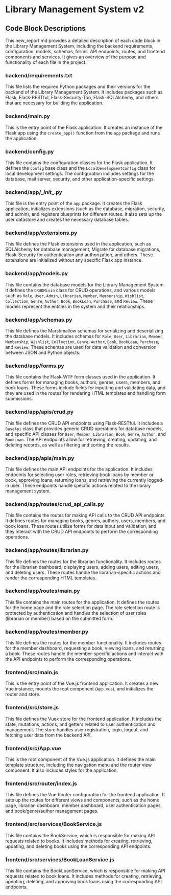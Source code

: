# Library Management System v2

## Code Block Descriptions

This new_report.md provides a detailed description of each code block in the Library Management System, including the backend requirements, configuration, models, schemas, forms, API endpoints, routes, and frontend components and services. It gives an overview of the purpose and functionality of each file in the project.

### backend/requirements.txt

This file lists the required Python packages and their versions for the backend of the Library Management System. It includes packages such as Flask, Flask-RESTful, Flask-Security-Too, Flask-SQLAlchemy, and others that are necessary for building the application.

### backend/main.py

This is the entry point of the Flask application. It creates an instance of the Flask app using the `create_app()` function from the `app` package and runs the application.

### backend/config.py

This file contains the configuration classes for the Flask application. It defines the `Config` base class and the `LocalDevelopmentConfig` class for local development settings. The configuration includes settings for the database, mail server, security, and other application-specific settings.

### backend/app/\__init__.py

This file is the entry point of the `app` package. It creates the Flask application, initializes extensions (such as the database, migration, security, and admin), and registers blueprints for different routes. It also sets up the user datastore and creates the necessary database tables.

### backend/app/extensions.py

This file defines the Flask extensions used in the application, such as SQLAlchemy for database management, Migrate for database migrations, Flask-Security for authentication and authorization, and others. These extensions are initialized without any specific Flask app instance.

### backend/app/models.py

This file contains the database models for the Library Management System. It defines the `CRUDMixin` class for CRUD operations, and various models such as `Role`, `User`, `Admin`, `Librarian`, `Member`, `Membership`, `Wishlist`, `Collection`, `Genre`, `Author`, `Book`, `BookLoan`, `Purchase`, and `Review`. These models represent the entities in the system and their relationships.

### backend/app/schemas.py

This file defines the Marshmallow schemas for serializing and deserializing the database models. It includes schemas for `Role`, `User`, `Librarian`, `Member`, `Membership`, `Wishlist`, `Collection`, `Genre`, `Author`, `Book`, `BookLoan`, `Purchase`, and `Review`. These schemas are used for data validation and conversion between JSON and Python objects.

### backend/app/forms.py

This file contains the Flask-WTF form classes used in the application. It defines forms for managing books, authors, genres, users, members, and book loans. These forms include fields for inputting and validating data, and they are used in the routes for rendering HTML templates and handling form submissions.

### backend/app/apis/crud.py

This file defines the CRUD API endpoints using Flask-RESTful. It includes a `BaseApi` class that provides generic CRUD operations for database models, and specific API classes for `User`, `Member`, `Librarian`, `Book`, `Genre`, `Author`, and `BookLoan`. The API endpoints allow for retrieving, creating, updating, and deleting records, as well as filtering and sorting the results.

### backend/app/apis/main.py

This file defines the main API endpoints for the application. It includes endpoints for selecting user roles, retrieving book loans by member or book, approving loans, returning loans, and retrieving the currently logged-in user. These endpoints handle specific actions related to the library management system.

### backend/app/routes/crud_api_calls.py

This file contains the routes for making API calls to the CRUD API endpoints. It defines routes for managing books, genres, authors, users, members, and book loans. These routes utilize forms for data input and validation, and they interact with the CRUD API endpoints to perform the corresponding operations.

### backend/app/routes/librarian.py

This file defines the routes for the librarian functionality. It includes routes for the librarian dashboard, displaying users, adding users, editing users, and deleting users. These routes handle the librarian-specific actions and render the corresponding HTML templates.

### backend/app/routes/main.py

This file contains the main routes for the application. It defines the routes for the home page and the role selection page. The role selection route is protected by authentication and handles the selection of user roles (librarian or member) based on the submitted form.

### backend/app/routes/member.py

This file defines the routes for the member functionality. It includes routes for the member dashboard, requesting a book, viewing loans, and returning a book. These routes handle the member-specific actions and interact with the API endpoints to perform the corresponding operations.

### frontend/src/main.js

This is the entry point of the Vue.js frontend application. It creates a new Vue instance, mounts the root component (`App.vue`), and initializes the router and store.

### frontend/src/store.js

This file defines the Vuex store for the frontend application. It includes the state, mutations, actions, and getters related to user authentication and management. The store handles user registration, login, logout, and fetching user data from the backend API.

### frontend/src/App.vue

This is the root component of the Vue.js application. It defines the main template structure, including the navigation menu and the router view component. It also includes styles for the application.

### frontend/src/router/index.js

This file defines the Vue Router configuration for the frontend application. It sets up the routes for different views and components, such as the home page, librarian dashboard, member dashboard, user authentication pages, and book/genre/author management pages.

### frontend/src/services/BookService.js

This file contains the BookService, which is responsible for making API requests related to books. It includes methods for creating, retrieving, updating, and deleting books using the corresponding API endpoints.

### frontend/src/services/BookLoanService.js

This file contains the BookLoanService, which is responsible for making API requests related to book loans. It includes methods for creating, retrieving, updating, deleting, and approving book loans using the corresponding API endpoints.